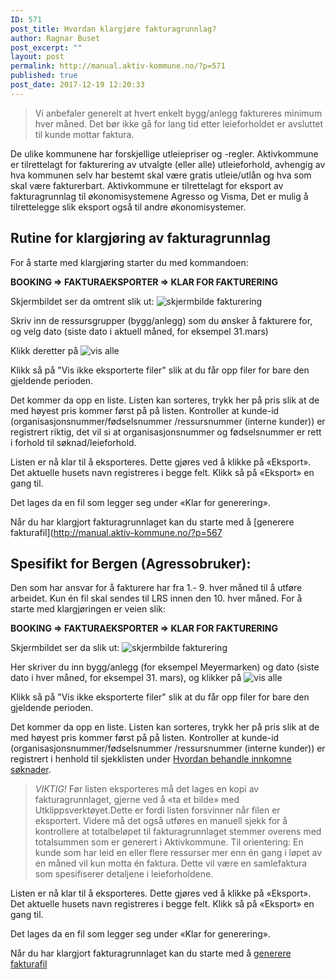 ```yaml
---
ID: 571
post_title: Hvordan klargjøre fakturagrunnlag?
author: Ragnar Buset
post_excerpt: ""
layout: post
permalink: http://manual.aktiv-kommune.no/?p=571
published: true
post_date: 2017-12-19 12:20:33
---
```

<blockquote>
  Vi anbefaler generelt at hvert enkelt bygg/anlegg faktureres minimum hver måned. Det bør ikke gå for lang tid etter leieforholdet er avsluttet til kunde mottar faktura.
</blockquote>

De ulike kommunene har forskjellige utleiepriser og -regler. Aktivkommune er tilrettelagt for fakturering av utvalgte (eller alle) utleieforhold, avhengig av hva kommunen selv har bestemt skal være gratis utleie/utlån og hva som skal være fakturerbart. Aktivkommune er tilrettelagt for eksport av fakturagrunnlag til økonomisystemene Agresso og Visma, Det er mulig å tilrettelegge slik eksport også til andre økonomisystemer.

<h2>Rutine for klargjøring av fakturagrunnlag</h2>

For å starte med klargjøring starter du med kommandoen:

<strong>BOOKING => FAKTURAEKSPORTER => KLAR FOR FAKTURERING</strong>

Skjermbildet ser da omtrent slik ut: 
<img src="http://manual.aktiv-kommune.no/wp-content/uploads/2018/01/Skjermbildefaktura1.png" alt="skjermbilde fakturering" />

Skriv inn de ressursgrupper (bygg/anlegg) som du ønsker å fakturere for, og velg dato (siste dato i aktuell måned, for eksempel 31.mars)

Klikk deretter på 
<img src="http://manual.aktiv-kommune.no/wp-content/uploads/2017/12/visalle.png" alt="vis alle" />

Klikk så på "Vis ikke eksporterte filer" slik at du får opp filer for bare den gjeldende perioden.

Det kommer da opp en liste. Listen kan sorteres, trykk her på pris slik at de med høyest pris kommer først på på listen. Kontroller at kunde-id (organisasjonsnummer/fødselsnummer /ressursnummer (interne kunder)) er registrert riktig, det vil si at organisasjonsnummer og fødselsnummer er rett i forhold til søknad/leieforhold.

Listen er nå klar til å eksporteres. Dette gjøres ved å klikke på «Eksport». Det aktuelle husets navn registreres i begge felt. Klikk så på «Eksport» en gang til.

Det lages da en fil som legger seg under «Klar for generering».

Når du har klargjort fakturagrunnlaget kan du starte med å [generere fakturafil](http://manual.aktiv-kommune.no/?p=567

<h2>Spesifikt for Bergen (Agressobruker):</h2>

Den som har ansvar for å fakturere har fra 1.- 9. hver måned til å utføre arbeidet. Kun én fil skal sendes til LRS innen den 10. hver måned. For å starte med klargjøringen er veien slik:

<strong>BOOKING => FAKTURAEKSPORTER => KLAR FOR FAKTURERING</strong>

Skjermbildet ser da slik ut: 
<img src="http://manual.aktiv-kommune.no/wp-content/uploads/2018/01/Skjermbildefaktura1.png" alt="skjermbilde fakturering" />

Her skriver du inn bygg/anlegg (for eksempel Meyermarken) og dato (siste dato i hver måned, for eksempel 31. mars), og klikker på 
<img src="http://manual.aktiv-kommune.no/wp-content/uploads/2017/12/visalle.png" alt="vis alle" />

Klikk så på "Vis ikke eksporterte filer" slik at du får opp filer for bare den gjeldende perioden.

Det kommer da opp en liste. Listen kan sorteres, trykk her på pris slik at de med høyest pris kommer først på på listen. Kontroller at kunde-id (organisasjonsnummer/fødselsnummer /ressursnummer (interne kunder)) er registrert i henhold til sjekklisten under <a href="http://manual.aktiv-kommune.no/?p=298">Hvordan behandle innkomne søknader</a>.

<blockquote>
  <em>VIKTIG!</em> Før listen eksporteres må det lages en kopi av fakturagrunnlaget, gjerne ved å «ta et bilde» med Utklippsverktøyet.Dette er fordi listen forsvinner når filen er eksportert. 
  Videre må det også utføres en manuell sjekk for å kontrollere at totalbeløpet til fakturagrunnlaget stemmer overens med totalsummen som er generert i Aktivkommune. 
  Til orientering: En kunde som har leid en eller flere ressurser mer enn én gang i løpet av en måned vil kun motta én faktura. Dette vil være en samlefaktura som spesifiserer detaljene i leieforholdene.
</blockquote>

Listen er nå klar til å eksporteres. Dette gjøres ved å klikke på «Eksport». Det aktuelle husets navn registreres i begge felt. Klikk så på «Eksport» en gang til.

Det lages da en fil som legger seg under «Klar for generering».

Når du har klargjort fakturagrunnlaget kan du starte med å <a href="http://manual.aktiv-kommune.no/?p=567">generere fakturafil</a>